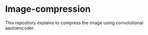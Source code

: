 # Image-compression
This repository explains to compress the image using convolutional  aautoencoder.
